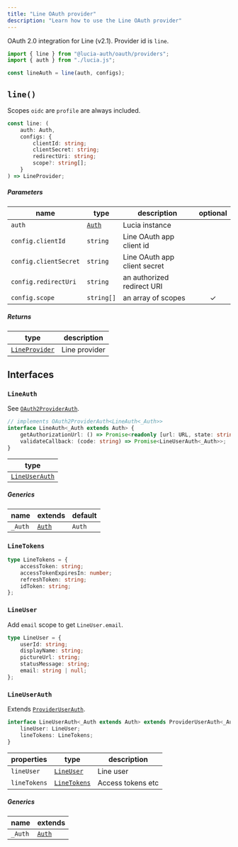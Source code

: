 ```yaml
---
title: "Line OAuth provider"
description: "Learn how to use the Line OAuth provider"
---
```


OAuth 2.0 integration for Line (v2.1). Provider id is `line`.

```ts
import { line } from "@lucia-auth/oauth/providers";
import { auth } from "./lucia.js";

const lineAuth = line(auth, configs);
```

## `line()`

Scopes `oidc` are `profile` are always included.

```ts
const line: (
	auth: Auth,
	configs: {
		clientId: string;
		clientSecret: string;
		redirectUri: string;
		scope?: string[];
	}
) => LineProvider;
```

##### Parameters

| name                  | type                                       | description                  | optional |
| --------------------- | ------------------------------------------ | ---------------------------- | :------: |
| `auth`                | [`Auth`](/reference/lucia/interfaces/auth) | Lucia instance               |          |
| `config.clientId`     | `string`                                   | Line OAuth app client id     |          |
| `config.clientSecret` | `string`                                   | Line OAuth app client secret |          |
| `config.redirectUri`  | `string`                                   | an authorized redirect URI   |          |
| `config.scope`        | `string[]`                                 | an array of scopes           |    ✓     |

##### Returns

| type                            | description   |
| ------------------------------- | ------------- |
| [`LineProvider`](#lineprovider) | Line provider |

## Interfaces

### `LineAuth`

See [`OAuth2ProviderAuth`](/reference/oauth/interfaces/oauth2providerauth).

```ts
// implements OAuth2ProviderAuth<LineAuth<_Auth>>
interface LineAuth<_Auth extends Auth> {
	getAuthorizationUrl: () => Promise<readonly [url: URL, state: string]>;
	validateCallback: (code: string) => Promise<LineUserAuth<_Auth>>;
}
```

| type                            |
| ------------------------------- |
| [`LineUserAuth`](#lineuserauth) |

##### Generics

| name    | extends                                    | default |
| ------- | ------------------------------------------ | ------- |
| `_Auth` | [`Auth`](/reference/lucia/interfaces/auth) | `Auth`  |

### `LineTokens`

```ts
type LineTokens = {
	accessToken: string;
	accessTokenExpiresIn: number;
	refreshToken: string;
	idToken: string;
};
```

### `LineUser`

Add `email` scope to get `LineUser.email`.

```ts
type LineUser = {
	userId: string;
	displayName: string;
	pictureUrl: string;
	statusMessage: string;
	email: string | null;
};
```

### `LineUserAuth`

Extends [`ProviderUserAuth`](/reference/oauth/interfaces/provideruserauth).

```ts
interface LineUserAuth<_Auth extends Auth> extends ProviderUserAuth<_Auth> {
	lineUser: LineUser;
	lineTokens: LineTokens;
}
```

| properties   | type                        | description       |
| ------------ | --------------------------- | ----------------- |
| `lineUser`   | [`LineUser`](#lineuser)     | Line user         |
| `lineTokens` | [`LineTokens`](#linetokens) | Access tokens etc |

##### Generics

| name    | extends                                    |
| ------- | ------------------------------------------ |
| `_Auth` | [`Auth`](/reference/lucia/interfaces/auth) |
